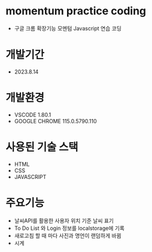 # momentum practice coding
+ 구글 크롬 확장기능 모멘텀 Javascript 연습 코딩
# 개발기간
+ 2023.8.14
# 개발환경
+ VSCODE 1.80.1
+ GOOGLE CHROME 115.0.5790.110
# 사용된 기술 스택
+ HTML
+ CSS
+ JAVASCRIPT
# 주요기능
+ 날씨API를 활용한 사용자 위치 기준 날씨 표기
+ To Do List 와 Login 정보를 localstorage에 기록
+ 새로고침 할 때 마다 사진과 명언이 랜덤하게 바뀜
+ 시계
